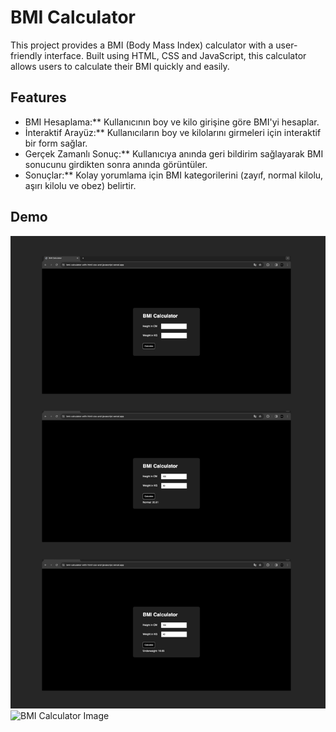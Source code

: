 # BMI Calculator

This project provides a BMI (Body Mass Index) calculator with a user-friendly interface. Built using HTML, CSS and JavaScript, this calculator allows users to calculate their BMI quickly and easily.

## Features

- BMI Hesaplama:** Kullanıcının boy ve kilo girişine göre BMI'yi hesaplar.
- İnteraktif Arayüz:** Kullanıcıların boy ve kilolarını girmeleri için interaktif bir form sağlar.
- Gerçek Zamanlı Sonuç:** Kullanıcıya anında geri bildirim sağlayarak BMI sonucunu girdikten sonra anında görüntüler.
- Sonuçlar:** Kolay yorumlama için BMI kategorilerini (zayıf, normal kilolu, aşırı kilolu ve obez) belirtir.

## Demo

![BMI Calculator Image](https://github.com/BGWEB08/README.md-IMAGES/blob/main/JavaScript%20Trials/BMI%20Calculator/bm%C4%B1calculator-img.png?raw=true)
![BMI Calculator Image]([https://github.com/BGWEB08/README.md-IMAGES/blob/main/JavaScript%20Trials/Calculator/calculator-img.png?raw=true](https://github.com/BGWEB08/README.md-IMAGES/blob/main/JavaScript%20Trials/BMI%20Calculator/bm%C4%B1calculator-img-2.png?raw=true)https://github.com/BGWEB08/README.md-IMAGES/blob/main/JavaScript%20Trials/BMI%20Calculator/bm%C4%B1calculator-img-2.png?raw=true)
